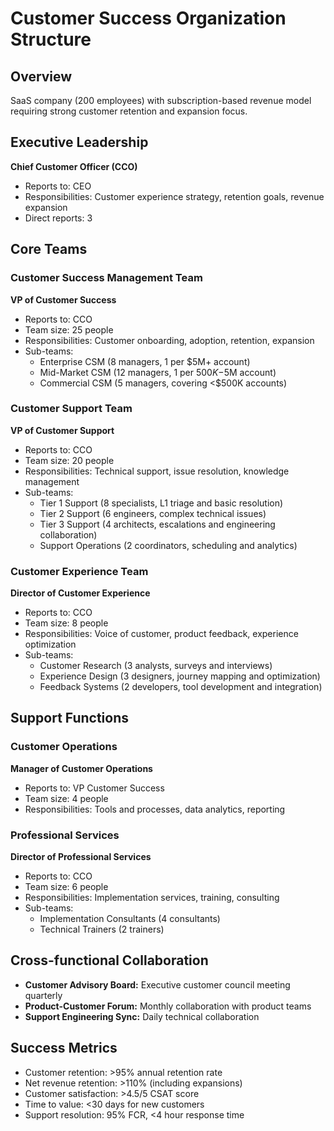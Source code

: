 # Customer Success Organization Structure

## Overview
SaaS company (200 employees) with subscription-based revenue model requiring strong customer retention and expansion focus.

## Executive Leadership
**Chief Customer Officer (CCO)**
- Reports to: CEO
- Responsibilities: Customer experience strategy, retention goals, revenue expansion
- Direct reports: 3

## Core Teams

### Customer Success Management Team
**VP of Customer Success**
- Reports to: CCO
- Team size: 25 people
- Responsibilities: Customer onboarding, adoption, retention, expansion
- Sub-teams:
  - Enterprise CSM (8 managers, 1 per $5M+ account)
  - Mid-Market CSM (12 managers, 1 per $500K-$5M account)
  - Commercial CSM (5 managers, covering <$500K accounts)

### Customer Support Team
**VP of Customer Support**
- Reports to: CCO
- Team size: 20 people
- Responsibilities: Technical support, issue resolution, knowledge management
- Sub-teams:
  - Tier 1 Support (8 specialists, L1 triage and basic resolution)
  - Tier 2 Support (6 engineers, complex technical issues)
  - Tier 3 Support (4 architects, escalations and engineering collaboration)
  - Support Operations (2 coordinators, scheduling and analytics)

### Customer Experience Team
**Director of Customer Experience**
- Reports to: CCO
- Team size: 8 people
- Responsibilities: Voice of customer, product feedback, experience optimization
- Sub-teams:
  - Customer Research (3 analysts, surveys and interviews)
  - Experience Design (3 designers, journey mapping and optimization)
  - Feedback Systems (2 developers, tool development and integration)

## Support Functions

### Customer Operations
**Manager of Customer Operations**
- Reports to: VP Customer Success
- Team size: 4 people
- Responsibilities: Tools and processes, data analytics, reporting

### Professional Services
**Director of Professional Services**
- Reports to: CCO
- Team size: 6 people
- Responsibilities: Implementation services, training, consulting
- Sub-teams:
  - Implementation Consultants (4 consultants)
  - Technical Trainers (2 trainers)

## Cross-functional Collaboration
- **Customer Advisory Board:** Executive customer council meeting quarterly
- **Product-Customer Forum:** Monthly collaboration with product teams
- **Support Engineering Sync:** Daily technical collaboration

## Success Metrics
- Customer retention: >95% annual retention rate
- Net revenue retention: >110% (including expansions)
- Customer satisfaction: >4.5/5 CSAT score
- Time to value: <30 days for new customers
- Support resolution: 95% FCR, <4 hour response time